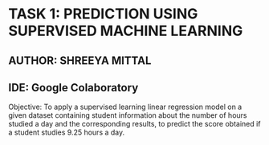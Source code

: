 # TASK 1: PREDICTION USING SUPERVISED MACHINE LEARNING
## AUTHOR: SHREEYA MITTAL
## IDE: Google Colaboratory
Objective: To apply a supervised learning linear regression model on a given dataset containing student information about the number of hours studied a day and the corresponding results, to predict the score obtained if a student studies 9.25 hours a day.
